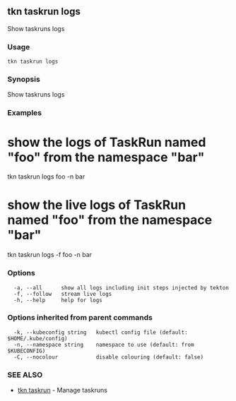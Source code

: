 ## tkn taskrun logs

Show taskruns logs

### Usage

```
tkn taskrun logs
```

### Synopsis

Show taskruns logs

### Examples


# show the logs of TaskRun named "foo" from the namespace "bar"
tkn taskrun logs foo -n bar

# show the live logs of TaskRun named "foo" from the namespace "bar"
tkn taskrun logs -f foo -n bar


### Options

```
  -a, --all      show all logs including init steps injected by tekton
  -f, --follow   stream live logs
  -h, --help     help for logs
```

### Options inherited from parent commands

```
  -k, --kubeconfig string   kubectl config file (default: $HOME/.kube/config)
  -n, --namespace string    namespace to use (default: from $KUBECONFIG)
  -C, --nocolour            disable colouring (default: false)
```

### SEE ALSO

* [tkn taskrun](tkn_taskrun.md)	 - Manage taskruns

